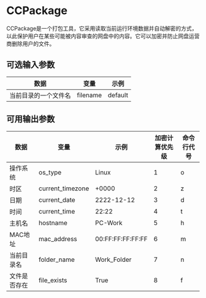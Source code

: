 # CCPackage

CCPackage是一个打包工具，它采用读取当前运行环境数据并自动解密的方式，以此保护用户在某些可能被内容审查的网盘中的内容。它可以加密并防止网盘运营商删除用户的文件。

## 可选输入参数
|数据|变量|示例|
|----|----|----|
|当前目录的一个文件名|filename|default|
## 可用输出参数
|数据|变量|示例|加密计算优先级|命令行代号|
|----|----|----|----|----|
|操作系统|os_type|Linux|1|o|
|时区|current_timezone|+0000|2|z|
|日期|current_date|2222-12-12|3|d|
|时间|current_time|22:22|4|t|
|主机名|hostname|PC-Work|5|h|
|MAC地址|mac_address|00:FF:FF:FF:FF:FF|6|m|
|当前目录名|folder_name|Work_Folder|7|n|
|文件是否存在|file_exists|True|8|f|
